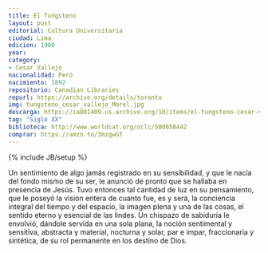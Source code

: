 ```yaml
---
title: El Tungsteno
layout: post
editorial: Cultura Universitaria
ciudad: Lima
edicion: 1900
year:
category: 
- Cesar Vallejo
nacionalidad: Perú
nacimiento: 1892
repositorio: Canadian Libraries
repurl: https://archive.org/details/toronto
img: tungsteno_cesar_vallejo_Morel.jpg
descarga: https://ia801409.us.archive.org/10/items/el-tungsteno-cesar-vallejo/El%20tungsteno%20-%20C%C3%A9sar%20Vallejo.pdf
tag: "Siglo XX"
biblioteca: http://www.worldcat.org/oclc/500058442
comprar: https://amzn.to/3mzgwGT
---
```

{% include JB/setup %}

Un sentimiento de algo jamás registrado en su sensibilidad, y que le nacía del fondo mismo de su ser, le anunció de pronto que se hallaba en presencia de Jesús. Tuvo entonces tal cantidad de luz en su pensamiento, que le poseyó la visión entera de cuanto fue, es y será, la conciencia integral del tiempo y del espacio, la imagen plena y una de las cosas, el sentido eterno y esencial de las lindes. Un chispazo de sabiduría le envolvió, dándole servida en una sola plana, la noción sentimental y sensitiva, abstracta y material, nocturna y solar, par e impar, fraccionaria y sintética, de su rol permanente en los destino de Dios. 
